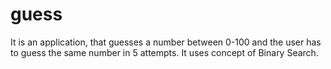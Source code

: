 # guess
It is an application, that guesses a number between 0-100 and the user has to guess the same number in 5 attempts. It uses concept of Binary Search.

